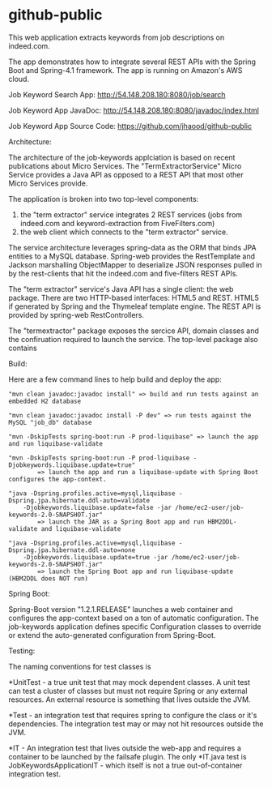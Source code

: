 # github-public
This web application extracts keywords from job descriptions on indeed.com. 

The app demonstrates how to integrate several REST APIs with the Spring Boot and Spring-4.1 framework. The app is running on Amazon's AWS cloud. 

Job Keyword Search App: http://54.148.208.180:8080/job/search

Job Keyword App JavaDoc: http://54.148.208.180:8080/javadoc/index.html

Job Keyword App Source Code: https://github.com/jhaood/github-public

Architecture:

The architecture of the job-keywords applciation is based on recent publications about Micro Services. 
The "TermExtractorService" Micro Service provides a Java API as opposed to a REST API that most other Micro Services provide.

The application is broken into two top-level components: 
1) the "term extractor" service integrates 2 REST services (jobs from indeed.com and keyword-extraction from FiveFilters.com)
2) the web client which connects to the "term extractor" service. 

The service architecture leverages spring-data as the ORM that binds JPA entities to a MySQL database. Spring-web provides the RestTemplate and Jackson marshalling ObjectMapper to deserialize JSON responses pulled in by the rest-clients that hit the indeed.com and five-filters REST APIs. 

The "term extractor" service's Java API has a single client: the web package. There are two HTTP-based interfaces: HTML5 and REST. HTML5 if generated by Spring and the Thymeleaf template engine. The REST API is provided by spring-web RestControllers. 

The "termextractor" package exposes the sercice API, domain classes and the confiruation required to 
launch the service. The top-level package also contains 

Build:

Here are a few command lines to help build and deploy the app:

	"mvn clean javadoc:javadoc install" => build and run tests against an embedded H2 database
	
	"mvn clean javadoc:javadoc install -P dev" => run tests against the MySQL "job_db" database
	
	"mvn -DskipTests spring-boot:run -P prod-liquibase" => launch the app and run liquibase-validate 
	
	"mvn -DskipTests spring-boot:run -P prod-liquibase -Djobkeywords.liquibase.update=true"
			=> launch the app and run a liquibase-update with Spring Boot configures the app-context. 
		
	"java -Dspring.profiles.active=mysql,liquibase -Dspring.jpa.hibernate.ddl-auto=validate 
		-Djobkeywords.liquibase.update=false -jar /home/ec2-user/job-keywords-2.0-SNAPSHOT.jar"
			=> launch the JAR as a Spring Boot app and run HBM2DDL-validate and liquibase-validate
		
	"java -Dspring.profiles.active=mysql,liquibase -Dspring.jpa.hibernate.ddl-auto=none 
		-Djobkeywords.liquibase.update=true -jar /home/ec2-user/job-keywords-2.0-SNAPSHOT.jar"
			=> launch the Spring Boot app and run liquibase-update (HBM2DDL does NOT run)


Spring Boot: 

Spring-Boot version "1.2.1.RELEASE" launches a web container and configures the app-context based on a ton of automatic configuration. The job-keywords application defines specific Configuration classes to override or extend the auto-generated configuration from Spring-Boot. 

Testing: 

The naming conventions for test classes is

*UnitTest - a true unit test that may mock dependent classes. A unit test can test a cluster of classes but must not require Spring or any external resources. An external resource is something that lives outside the JVM.

*Test - an integration test that requires spring to configure the class or it's dependencies. The integration test may or may not hit resources outside the JVM.

*IT - An integration test that lives outside the web-app and requires a container to be launched by the failsafe plugin. The only *IT.java test is JobKeywordsApplicationIT - which itself is not a true out-of-container integration test.


